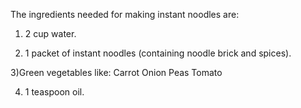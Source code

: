 The ingredients needed for making instant noodles are:

1) 2 cup water.

2) 1 packet of instant noodles (containing noodle brick and spices).
  
3)Green vegetables like:
   Carrot
   Onion
   Peas
   Tomato

4) 1 teaspoon oil.